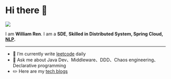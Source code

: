 
# Hi there 👋
[![](https://img.shields.io/badge/-@Williamren97-%23181717?style=flat-square&logo=github)](https://github.com/Williamren97)

I am **William Ren**. I am a **SDE**,  **Skilled in Distributed System, Spring Cloud, [NLP](https://dl.acm.org/profile/99659690355).**

---
- 🌱 I’m currently write [leetcode](https://leetcode-cn.com/u/pukka/) daily
- 💬 Ask me about Java Dev、Middleware、DDD、Chaos engineering、Declarative programming
- ✏️  Here are my [tech blogs](https://blog.csdn.net/weixin_41884690?type=blog)

<!--
- 🔭 I’m currently working on ...
- 🌱 I’m currently learning ...
- 👯 I’m looking to collaborate on ...
- 🤔 I’m looking for help with ...
- 💬 Ask me about ...
- 📫 How to reach me: ...
- 😄 Pronouns: ...
- ⚡ Fun fact: ...
-->
